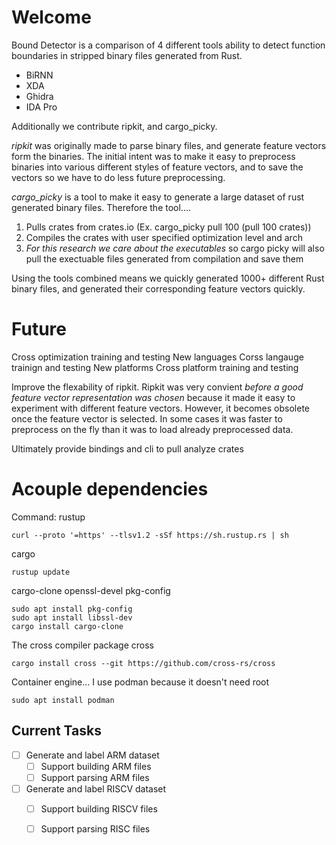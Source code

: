 
# Welcome 

Bound Detector is a comparison of 4 different tools ability to detect
function boundaries in stripped binary files generated from Rust. 

- BiRNN
- XDA
- Ghidra 
- IDA Pro 

Additionally we contribute ripkit, and cargo_picky. 

*ripkit* was originally made to parse binary files, and generate 
feature vectors form the binaries. The initial intent was to make it 
easy to preprocess binaries into various different styles of feature 
vectors, and to save the vectors so we have to do less future preprocessing.

*cargo_picky* is a tool to make it easy to generate a large dataset of 
rust generated binary files. Therefore the tool....
1. Pulls crates from crates.io (Ex. cargo_picky pull 100 (pull 100 crates))
2. Compiles the crates with user specified optimization level and arch
3. *For this research we care about the executables* so cargo picky will also
pull the exectuable files generated from compilation and save them 

Using the tools combined means we quickly generated 1000+ different Rust binary
files, and generated their corresponding feature vectors quickly.


# Future 

Cross optimization training and testing 
New languages 
Corss langauge trainign and testing 
New platforms 
Cross platform training and testing 

Improve the flexability of ripkit. Ripkit was very convient *before a good 
feature vector representation was chosen* because it made it easy to 
experiment with different feature vectors. However, it becomes obsolete once
the feature vector is selected. In some cases it was faster to preprocess on 
the fly than it was to load already preprocessed data. 



Ultimately provide bindings and cli to pull analyze crates


# Acouple dependencies 

Command:
rustup
```
curl --proto '=https' --tlsv1.2 -sSf https://sh.rustup.rs | sh
```

cargo
```
rustup update
```

cargo-clone
openssl-devel
pkg-config

```
sudo apt install pkg-config
sudo apt install libssl-dev
cargo install cargo-clone
```

The cross compiler package cross
```
cargo install cross --git https://github.com/cross-rs/cross
```

Container engine... I use podman because it doesn't need root
```
sudo apt install podman
```


## Current Tasks
- [ ]  Generate and label ARM dataset
    - [ ] Support building ARM files
    - [ ] Support parsing ARM files
- [ ]  Generate and label RISCV dataset
    - [ ] Support building RISCV files
    - [ ] Support parsing RISC files


